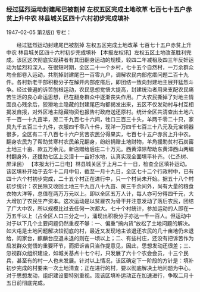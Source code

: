### 经过猛烈运动封建尾巴被割掉  左权五区完成土地改革  七百七十五户赤贫上升中农  林县城关区四十六村初步完成填补

1947-02-05
第2版()
专栏：

　　经过猛烈运动封建尾巴被割掉
    左权五区完成土地改革
    七百七十五户赤贫上升中农
    林县城关区四十六村初步完成填补
    【本报左权讯】左权五区土地改革胜利完成。该区这次彻底实现耕者有其田翻身运动的规模，较四二年减租及四三年反奸运动为猛烈和深入。在很短时期，全区二十一个乡村，七十五个自然村，一万余群众均全部卷入运动，共割掉封建尾巴一百零九户，调解农民内部疙瘩问题二百十九件。各村新老干部积极分子在解开内部疙瘩后，即团结一致向封建地主展开猛烈斗争。经过普遍的诉苦刨根运动，农民思想觉悟大提高，封建统治者用来支配农民痛苦生活的良心命运思想，已在翻身群众中逐渐丧失作用。广大农民撕掉了对地主情面良心残余后，狡猾地主隐藏的封建尾巴均都揭发出来，五区不仅发动村与村互相揭发自报，对外区地主隐藏物资也报告村政府送还原村。统计全区共清查出土地六千一百一十九亩半，房二千九百七十六间，牲口三百三十头，羊两千零二十只，家具九千五百三十九件，衣服四千零八十件，现洋一万四千七百三十八元及元宝铜器很多，全区有二千八百七十六户贫苦农民分得果实，七百七十五户赤贫上升中农。翻身农民为了帮助贫寒村农民弟兄翻身，纷纷捐赠土地财物，羊角援助贫村石炭窑土地三十亩、款五万余元。新店赠给后庄二十万元。西黄漳除帮助东黄漳西山两编村翻身外，还援助七区上交漳十一亩好水地，认真实现全面填平补齐。（仁杰树、屏泽民）
    【本报太行二日电】林县城关区于上月二十一日，检查全区填补运动。该区填补开始于去年十二月中旬，截至一月十九日，全区七十二个行政村中，已有四十六个村初步完成，二十五个村正在进行中，只一个村尚未开始。据五十八个村初步统计：农民除又收回土地三千九百八十九亩、房三千余间外，尚有大量的粮食衣物大洋等，总值在两万万元以上。即以全区五万人计，每人亦可分得四千元，大大增加了农民生产资本。这次运动是以贫雇农为骨干并注意发动了落后农民，团结了广大中农，所以规模比过去任何一次都大。七十个村统计，参加运动的人即在一万五千以上（占全区人口三分之一），涌现出积极分子亦达一千一百人。但运动中对于以下几个主要问题仍然重视不够：一、偏重“搞内货”放松了土地问题的解决。如大屯是土地问题解决较彻底的村，最近又发现地主该退还农民的几十亩地仍未退给，阎家台，麒麟台应退未退的则在一顷以上；二、有些村庄，还没有把诉苦作为启发群众觉悟的重要环节，而把诉苦只当作提意见，因此，思想发动还很差；三、忽视群众组织建设，如城关基点十七个村，只发展了六十个农会会员，十三个民兵，甚至有的村一人也未发展。针对以上情况，该区确定下一阶段的方针是：填补初步完成的村要来一次土地清查；正在进行的村，要以彻底解决土地问题为中心。对于思想发动，组织建设要特别重视。现该区填补运动正在加速进行，争取二月十五日前彻底完成。
